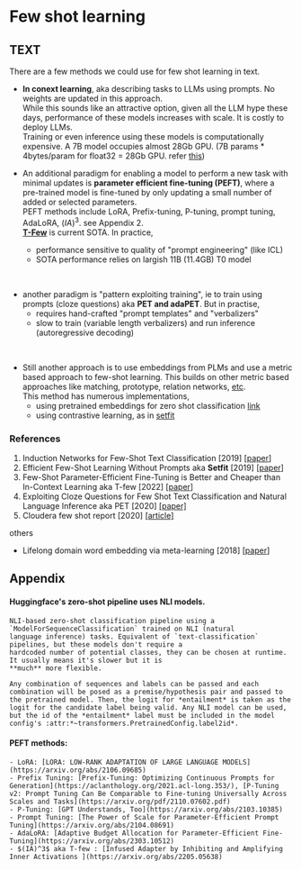 # Few shot learning

## TEXT

There are a few methods we could use for few shot learning in text. 

- **In conext learning**, aka describing tasks to LLMs using prompts. No weights are updated in this approach.  
While this sounds like an attractive option, given all the LLM hype these days, performance of these models increases with scale. It is costly to deploy LLMs.  
Training or even inference using these models is computationally expensive. A 7B model occupies almost 28Gb GPU.
(7B params * 4bytes/param for float32 = 28Gb GPU. refer [this](https://huggingface.co/docs/transformers/perf_train_gpu_one#anatomy-of-models-memory))  

- An additional paradigm for enabling a model to perform a new task with minimal updates is **parameter efficient fine-tuning (PEFT)**, where a pre-trained model is fine-tuned by only updating a small number of added or selected parameters.  
PEFT methods include LoRA, Prefix-tuning, P-tuning, prompt tuning, AdaLoRA, $(IA)^3$. see Appendix 2.  
[**T-Few**](https://arxiv.org/pdf/2205.05638.pdf) is current SOTA. In practice,
    - performance sensitive to quality of "prompt engineering" (like ICL)
    - SOTA performance relies on largish 11B (11.4GB) T0 model


<br>

- another paradigm is "pattern exploiting training", ie to train using prompts (cloze questions) aka **PET and adaPET**. But in practise,  
    - requires hand-crafted "prompt templates" and "verbalizers"
    - slow to train (variable length verbalizers) and run inference (autoregressive decoding)  

<br>

- Still another approach is to use embeddings from PLMs and use a metric based approach to few-shot learning. This builds on other metric based approaches like matching, prototype, relation networks, [etc](https://lilianweng.github.io/posts/2018-11-30-meta-learning/#metric-based).  
This method has numerous implementations, 
    - using pretrained embeddings for zero shot classification [link](https://joeddav.github.io/blog/2020/05/29/ZSL.html)
    - using contrastive learning, as in [setfit](https://arxiv.org/pdf/2209.11055.pdf)




### References

1. Induction Networks for Few-Shot Text Classification [2019] [[paper](https://arxiv.org/pdf/1902.10482v2.pdf)]
2. Efficient Few-Shot Learning Without Prompts aka **Setfit** [2019] [[paper](https://arxiv.org/pdf/2209.11055.pdf)]
3. Few-Shot Parameter-Efficient Fine-Tuning is Better
and Cheaper than In-Context Learning aka T-few [2022] [[paper](https://arxiv.org/pdf/2205.05638.pdf)]
4. Exploiting Cloze Questions for Few Shot Text Classification and Natural Language Inference aka PET [2020] [[paper]](https://arxiv.org/pdf/2001.07676.pdf)
5. Cloudera few shot report [2020] [[article]](https://few-shot-text-classification.fastforwardlabs.com/)




others

- Lifelong domain word embedding via meta-learning [2018] [[paper](https://arxiv.org/pdf/1805.09991.pdf)]






## Appendix

#### Huggingface's zero-shot pipeline uses NLI models.   
    NLI-based zero-shot classification pipeline using a `ModelForSequenceClassification` trained on NLI (natural
    language inference) tasks. Equivalent of `text-classification` pipelines, but these models don't require a
    hardcoded number of potential classes, they can be chosen at runtime. It usually means it's slower but it is
    **much** more flexible.

    Any combination of sequences and labels can be passed and each combination will be posed as a premise/hypothesis pair and passed to the pretrained model. Then, the logit for *entailment* is taken as the logit for the candidate label being valid. Any NLI model can be used, but the id of the *entailment* label must be included in the model config's :attr:*~transformers.PretrainedConfig.label2id*.

#### PEFT methods:  
    - LoRA: [LORA: LOW-RANK ADAPTATION OF LARGE LANGUAGE MODELS](https://arxiv.org/abs/2106.09685)
    - Prefix Tuning: [Prefix-Tuning: Optimizing Continuous Prompts for Generation](https://aclanthology.org/2021.acl-long.353/), [P-Tuning v2: Prompt Tuning Can Be Comparable to Fine-tuning Universally Across Scales and Tasks](https://arxiv.org/pdf/2110.07602.pdf)
    - P-Tuning: [GPT Understands, Too](https://arxiv.org/abs/2103.10385)
    - Prompt Tuning: [The Power of Scale for Parameter-Efficient Prompt Tuning](https://arxiv.org/abs/2104.08691)
    - AdaLoRA: [Adaptive Budget Allocation for Parameter-Efficient Fine-Tuning](https://arxiv.org/abs/2303.10512)  
    - $(IA)^3$ aka T-few : [Infused Adapter by Inhibiting and Amplifying Inner Activations ](https://arxiv.org/abs/2205.05638)